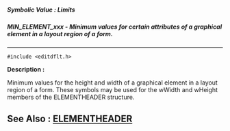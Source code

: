##### Symbolic Value : Limits
##### MIN_ELEMENT_xxx - Minimum values for certain attributes of a graphical element in a layout region of a form.
---
```
#include <editdflt.h>
```
**Description :**

Minimum values for the height and width of a graphical element in a layout 
region of a form.  These symbols may be used for the wWidth and wHeight members 
of the ELEMENTHEADER structure.

**See Also :**
[ELEMENTHEADER](/reference/Data/ELEMENTHEADER)
---
